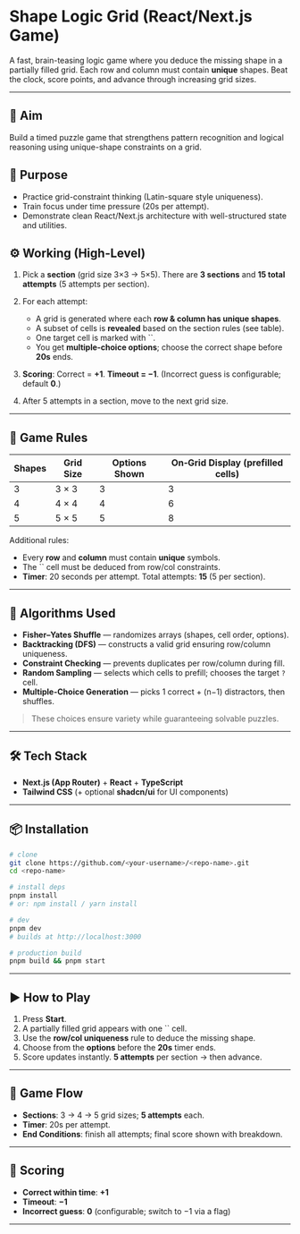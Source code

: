 # Shape Logic Grid (React/Next.js Game)

A fast, brain-teasing logic game where you deduce the missing shape in a partially filled grid. Each row and column must contain **unique** shapes. Beat the clock, score points, and advance through increasing grid sizes.

---

## 🧠 Aim

Build a timed puzzle game that strengthens pattern recognition and logical reasoning using unique-shape constraints on a grid.

## 🎯 Purpose

* Practice grid-constraint thinking (Latin-square style uniqueness).
* Train focus under time pressure (20s per attempt).
* Demonstrate clean React/Next.js architecture with well-structured state and utilities.

## ⚙️ Working (High-Level)

1. Pick a **section** (grid size 3×3 → 5×5). There are **3 sections** and **15 total attempts** (5 attempts per section).
2. For each attempt:

   * A grid is generated where each **row & column has unique shapes**.
   * A subset of cells is **revealed** based on the section rules (see table).
   * One target cell is marked with \`\`.
   * You get **multiple-choice options**; choose the correct shape before **20s** ends.
3. **Scoring**: Correct = **+1**. **Timeout = −1**. (Incorrect guess is configurable; default **0**.)
4. After 5 attempts in a section, move to the next grid size.

---

## 📏 Game Rules

| Shapes | Grid Size | Options Shown | On‑Grid Display (prefilled cells) |
| ------ | --------- | ------------- | --------------------------------- |
| 3      | 3 × 3     | 3             | 3                                 |
| 4      | 4 × 4     | 4             | 6                                 |
| 5      | 5 × 5     | 5             | 8                                 |

Additional rules:

* Every **row** and **column** must contain **unique** symbols.
* The \`\` cell must be deduced from row/col constraints.
* **Timer**: 20 seconds per attempt. Total attempts: **15** (5 per section).

---

## 🧩 Algorithms Used

* **Fisher–Yates Shuffle** — randomizes arrays (shapes, cell order, options).
* **Backtracking (DFS)** — constructs a valid grid ensuring row/column uniqueness.
* **Constraint Checking** — prevents duplicates per row/column during fill.
* **Random Sampling** — selects which cells to prefill; chooses the target `?` cell.
* **Multiple-Choice Generation** — picks 1 correct + (n−1) distractors, then shuffles.

> These choices ensure variety while guaranteeing solvable puzzles.

---

## 🛠️ Tech Stack

* **Next.js (App Router)** + **React** + **TypeScript**
* **Tailwind CSS** (+ optional **shadcn/ui** for UI components)
---

## 📦 Installation

```bash
# clone
git clone https://github.com/<your-username>/<repo-name>.git
cd <repo-name>

# install deps
pnpm install
# or: npm install / yarn install

# dev
pnpm dev
# builds at http://localhost:3000

# production build
pnpm build && pnpm start
```

---

## ▶️ How to Play

1. Press **Start**.
2. A partially filled grid appears with one \`\` cell.
3. Use the **row/col uniqueness** rule to deduce the missing shape.
4. Choose from the **options** before the **20s** timer ends.
5. Score updates instantly. **5 attempts** per section → then advance.

---
## 🧭 Game Flow

* **Sections**: 3 → 4 → 5 grid sizes; **5 attempts** each.
* **Timer**: 20s per attempt.
* **End Conditions**: finish all attempts; final score shown with breakdown.

---

## 🧮 Scoring

* **Correct within time**: **+1**
* **Timeout**: **−1**
* **Incorrect guess**: **0** (configurable; switch to −1 via a flag)
---

